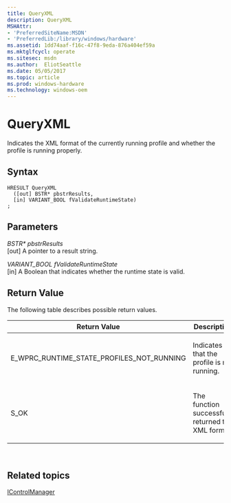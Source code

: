 ```yaml
---
title: QueryXML
description: QueryXML
MSHAttr:
- 'PreferredSiteName:MSDN'
- 'PreferredLib:/library/windows/hardware'
ms.assetid: 1dd74aaf-f16c-47f8-9eda-876a404ef59a
ms.mktglfcycl: operate
ms.sitesec: msdn
ms.author:  EliotSeattle
ms.date: 05/05/2017
ms.topic: article
ms.prod: windows-hardware
ms.technology: windows-oem
---
```


# QueryXML


Indicates the XML format of the currently running profile and whether the profile is running properly.

## Syntax


```
HRESULT QueryXML
  ([out] BSTR* pbstrResults,
  [in] VARIANT_BOOL fValidateRuntimeState)
;
```

## Parameters


<a href="" id="bstr--pbstrresults"></a>*BSTR\* pbstrResults*  
\[out\] A pointer to a result string.

<a href="" id="variant-bool-fvalidateruntimestate"></a>*VARIANT\_BOOL fValidateRuntimeState*  
\[in\] A Boolean that indicates whether the runtime state is valid.

## Return Value


The following table describes possible return values.

<table>
<colgroup>
<col width="50%" />
<col width="50%" />
</colgroup>
<thead>
<tr class="header">
<th>Return Value</th>
<th>Description</th>
</tr>
</thead>
<tbody>
<tr class="odd">
<td><p>E_WPRC_RUNTIME_STATE_PROFILES_NOT_RUNNING</p></td>
<td><p>Indicates that the profile is not running.</p></td>
</tr>
<tr class="even">
<td><p>S_OK</p></td>
<td><p>The function successfully returned the XML format.</p></td>
</tr>
</tbody>
</table>

 

## Related topics


[IControlManager](icontrolmanager.md)

 

 








